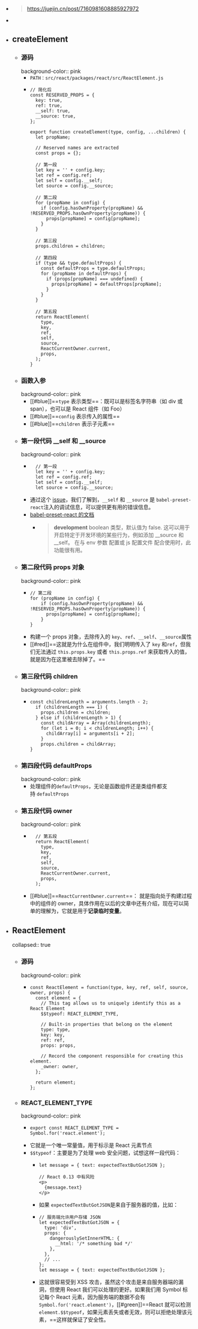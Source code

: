 - > https://juejin.cn/post/7160981608885927972
-
- ## createElement
	- ### 源码
	  background-color:: pink
		- `PATH：src/react/packages/react/src/ReactElement.js`
		- ```
		  // 简化后
		  const RESERVED_PROPS = {
		    key: true,
		    ref: true,
		    __self: true,
		    __source: true,
		  };
		  
		  export function createElement(type, config, ...children) {
		    let propName;
		  
		    // Reserved names are extracted
		    const props = {};
		  
		    // 第一段
		    let key = '' + config.key;
		    let ref = config.ref;
		    let self = config.__self;
		    let source = config.__source;
		  
		    // 第二段
		    for (propName in config) {
		      if (config.hasOwnProperty(propName) && !RESERVED_PROPS.hasOwnProperty(propName)) {
		        props[propName] = config[propName];
		      }
		    }
		  
		    // 第三段
		    props.children = children;
		  
		    // 第四段
		    if (type && type.defaultProps) {
		      const defaultProps = type.defaultProps;
		      for (propName in defaultProps) {
		        if (props[propName] === undefined) {
		          props[propName] = defaultProps[propName];
		        }
		      }
		    }
		  
		    // 第五段
		    return ReactElement(
		      type,
		      key,
		      ref,
		      self,
		      source,
		      ReactCurrentOwner.current,
		      props,
		    );
		  }
		  
		  ```
	- ### 函数入参
	  background-color:: pink
		- [[#blue]]==`type` 表示类型==：既可以是标签名字符串（如 div 或 span），也可以是 React 组件（如 Foo）
		- [[#blue]]==`config` 表示传入的属性==
		- [[#blue]]==`children` 表示子元素==
	- ### 第一段代码 __self 和 __source
	  background-color:: pink
		- ```
		    // 第一段
		    let key = '' + config.key;
		    let ref = config.ref;
		    let self = config.__self;
		    let source = config.__source;
		  ```
		- 通过这个 [issue](https://link.juejin.cn/?target=https%3A%2F%2Fgithub.com%2Falangpierce%2Fsucrase%2Fissues%2F232)，我们了解到，`__self` 和 `__source` 是 `babel-preset-react`注入的调试信息，可以提供更有用的错误信息。
		- [babel-preset-react 的文档](https://link.juejin.cn/?target=https%3A%2F%2Fwww.babeljs.cn%2Fdocs%2Fbabel-preset-react)
			- > **development**
			  > boolean 类型，默认值为 false. 这可以用于开启特定于开发环境的某些行为，例如添加 __source 和 __self。 在与 env 参数 配置或 js 配置文件 配合使用时，此功能很有用。
	- ### 第二段代码 props 对象
	  background-color:: pink
		- ```
		  // 第二段
		  for (propName in config) {
		      if (config.hasOwnProperty(propName) && !RESERVED_PROPS.hasOwnProperty(propName)) {
		        props[propName] = config[propName];
		      }
		  }
		  ```
		- 构建一个 props 对象，去除传入的 `key`、`ref`、`__self`、`__source`属性
		- [[#red]]==这就是为什么在组件中，我们明明传入了 `key` 和`ref`，但我们无法通过 `this.props.key` 或者 `this.props.ref` 来获取传入的值，就是因为在这里被去除掉了。==
	- ### 第三段代码 children
	  background-color:: pink
		- ```
		  const childrenLength = arguments.length - 2;
		    if (childrenLength === 1) {
		      props.children = children;
		    } else if (childrenLength > 1) {
		      const childArray = Array(childrenLength);
		      for (let i = 0; i < childrenLength; i++) {
		        childArray[i] = arguments[i + 2];
		      }
		      props.children = childArray;
		  }
		  ```
	- ### 第四段代码 defaultProps
	  background-color:: pink
		- 处理组件的`defaultProps`，无论是函数组件还是类组件都支持 `defaultProps`
	- ### 第五段代码 owner
	  background-color:: pink
		- ```
		    // 第五段
		    return ReactElement(
		      type,
		      key,
		      ref,
		      self,
		      source,
		      ReactCurrentOwner.current,
		      props,
		    );
		  
		  ```
		- [[#blue]]==`ReactCurrentOwner.current`==： 就是指向处于构建过程中的组件的 owner，具体作用在以后的文章中还有介绍，现在可以简单的理解为，它就是用于**记录临时变量**。
- ## ReactElement
  collapsed:: true
	- ### 源码
	  background-color:: pink
		- ```
		  const ReactElement = function(type, key, ref, self, source, owner, props) {
		    const element = {
		      // This tag allows us to uniquely identify this as a React Element
		      $$typeof: REACT_ELEMENT_TYPE,
		  
		      // Built-in properties that belong on the element
		      type: type,
		      key: key,
		      ref: ref,
		      props: props,
		  
		      // Record the component responsible for creating this element.
		      _owner: owner,
		    };
		  
		    return element;
		  };
		  
		  ```
	- ### REACT_ELEMENT_TYPE
	  background-color:: pink
		- ```
		  export const REACT_ELEMENT_TYPE = Symbol.for('react.element');
		  ```
		- 它就是一个唯一常量值，用于标示是 React 元素节点
		- `$$typeof`：主要是为了处理 web 安全问题，试想这样一段代码：
			- ```
			  let message = { text: expectedTextButGotJSON };
			  
			  // React 0.13 中有风险
			  <p>
			    {message.text}
			  </p>
			  ```
			- 如果 `expectedTextButGotJSON`是来自于服务器的值，比如：
			- ```
			  // 服务端允许用户存储 JSON
			  let expectedTextButGotJSON = {
			    type: 'div',
			    props: {
			      dangerouslySetInnerHTML: {
			        __html: '/* something bad */'
			      },
			    },
			    // ...
			  };
			  let message = { text: expectedTextButGotJSON };
			  ```
			- 这就很容易受到 XSS 攻击，虽然这个攻击是来自服务器端的漏洞，但使用 React 我们可以处理的更好。如果我们用 Symbol 标记每个 React 元素，因为服务端的数据不会有 `Symbol.for('react.element')`，[[#green]]==React 就可以检测 `element.$$typeof`，如果元素丢失或者无效，则可以拒绝处理该元素，==这样就保证了安全性。